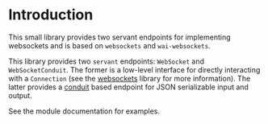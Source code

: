 # Introduction

This small library provides two servant endpoints for implementing
websockets and is based on `websockets` and `wai-websockets`.

This library provides two `servant` endpoints: `WebSocket` and
`WebSocketConduit`. The former is a low-level interface for directly
interacting with a `Connection` (see the
[websockets](https://hackage.haskell.org/package/websockets) library
for more information). The latter provides a
[conduit](https://hackage.haskell.org/package/conduit) based endpoint
for JSON serializable input and output.

See the module documentation for examples.
